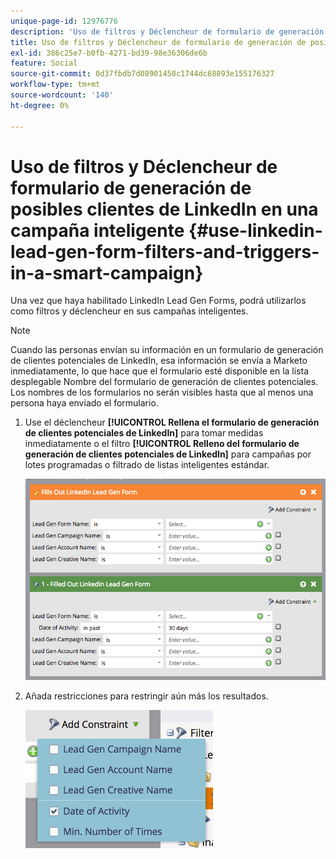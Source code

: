 ```yaml
---
unique-page-id: 12976776
description: 'Uso de filtros y Déclencheur de formulario de generación de clientes potenciales de LinkedIn en una campaña inteligente: documentos de Marketo, documentación del producto'
title: Uso de filtros y Déclencheur de formulario de generación de posibles clientes de LinkedIn en una campaña inteligente
exl-id: 386c25e7-b0fb-4271-bd39-98e36306de6b
feature: Social
source-git-commit: 0d37fbdb7d08901458c1744dc68893e155176327
workflow-type: tm+mt
source-wordcount: '140'
ht-degree: 0%

---
```


# Uso de filtros y Déclencheur de formulario de generación de posibles clientes de LinkedIn en una campaña inteligente {#use-linkedin-lead-gen-form-filters-and-triggers-in-a-smart-campaign}

Una vez que haya habilitado LinkedIn Lead Gen Forms, podrá utilizarlos como filtros y déclencheur en sus campañas inteligentes.

>[!NOTE]
>
>Cuando las personas envían su información en un formulario de generación de clientes potenciales de LinkedIn, esa información se envía a Marketo inmediatamente, lo que hace que el formulario esté disponible en la lista desplegable Nombre del formulario de generación de clientes potenciales. Los nombres de los formularios no serán visibles hasta que al menos una persona haya enviado el formulario.

1. Use el déclencheur **[!UICONTROL Rellena el formulario de generación de clientes potenciales de LinkedIn]** para tomar medidas inmediatamente o el filtro **[!UICONTROL Relleno del formulario de generación de clientes potenciales de LinkedIn]** para campañas por lotes programadas o filtrado de listas inteligentes estándar.

   ![](assets/use-linkedin-lead-gen-form-filters-and-triggers-1.png)

1. Añada restricciones para restringir aún más los resultados.

   ![](assets/use-linkedin-lead-gen-form-filters-and-triggers-2.png)
